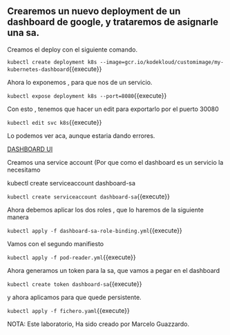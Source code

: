 
## Crearemos un nuevo deployment de un dashboard de google, y trataremos de asignarle una sa.

Creamos el deploy con el siguiente comando.

`kubectl create deployment k8s --image=gcr.io/kodekloud/customimage/my-kubernetes-dashboard`{{execute}}

Ahora lo exponemos , para que nos de un  servicio.


`kubectl expose deployment k8s --port=8080`{{execute}}

Con esto , tenemos que hacer un edit para exportarlo por el puerto 30080


`kubectl edit svc k8s`{{execute}}


Lo podemos ver aca, aunque estaria dando errores.

[DASHBOARD UI]({{TRAFFIC_HOST1_30200}})

Creamos una service account (Por que como el dashboard es un servicio la necesitamo

kubectl create serviceaccount dashboard-sa

`kubectl create serviceaccount dashboard-sa`{{execute}}

Ahora debemos aplicar los dos roles , que lo haremos de la siguiente manera

`kubectl apply -f dashboard-sa-role-binding.yml`{{execute}}

Vamos con el segundo manifiesto

`kubectl apply -f pod-reader.yml`{{execute}}

Ahora generamos un token para la sa, que vamos a pegar en el dashboard

`kubectl create token dashboard-sa`{{execute}}

y ahora aplicamos para que quede persistente.

`kubectl apply -f fichero.yaml`{{execute}}


NOTA: Este laboratorio, Ha sido creado por Marcelo Guazzardo.
